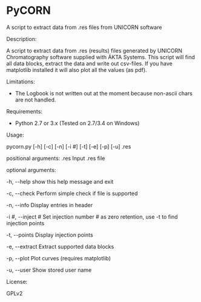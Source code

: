 PyCORN
======

A script to extract data from .res files from UNICORN software

Description: 

A script to extract data from .res (results) files generated by UNICORN Chromatography software supplied with ÄKTA Systems. This script will find all data blocks, extract the data and write out csv-files. If you have matplotlib installed it will also plot all the values (as pdf).

Limitations:
- The Logbook is not written out at the moment because non-ascii chars are not handled.

Requirements:
- Python 2.7 or 3.x (Tested on 2.7/3.4 on Windows)

Usage:

pycorn.py [-h] [-c] [-n] [-i #] [-t] [-e] [-p] [-u] <file>.res

positional arguments:
  <file>.res        Input .res file

optional arguments:

-h, --help        show this help message and exit

-c, --check       Perform simple check if file is supported

-n, --info        Display entries in header

-i #, --inject #  Set injection number # as zero retention, use -t to find injection points

-t, --points      Display injection points

-e, --extract     Extract supported data blocks

-p, --plot        Plot curves (requires matplotlib)

-u, --user        Show stored user name

License:

GPLv2
